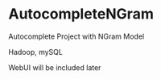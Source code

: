 # AutocompleteNGram
Autocomplete Project with NGram Model

Hadoop, mySQL

WebUI will be included later
